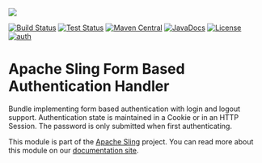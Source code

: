 [<img src="http://sling.apache.org/res/logos/sling.png"/>](http://sling.apache.org)

 [![Build Status](https://builds.apache.org/buildStatus/icon?job=sling-org-apache-sling-auth-form-1.8)](https://builds.apache.org/view/S-Z/view/Sling/job/sling-org-apache-sling-auth-form-1.8) [![Test Status](https://img.shields.io/jenkins/t/https/builds.apache.org/view/S-Z/view/Sling/job/sling-org-apache-sling-auth-form-1.8.svg)](https://builds.apache.org/view/S-Z/view/Sling/job/sling-org-apache-sling-auth-form-1.8/test_results_analyzer/) [![Maven Central](https://maven-badges.herokuapp.com/maven-central/org.apache.sling/org.apache.sling.auth.form/badge.svg)](http://search.maven.org/#search%7Cga%7C1%7Cg%3A%22org.apache.sling%22%20a%3A%22org.apache.sling.auth.form%22) [![JavaDocs](https://www.javadoc.io/badge/org.apache.sling/org.apache.sling.auth.form.svg)](https://www.javadoc.io/doc/org.apache.sling/org.apache.sling.auth.form) [![License](https://img.shields.io/badge/License-Apache%202.0-blue.svg)](https://www.apache.org/licenses/LICENSE-2.0) [![auth](https://sling.apache.org/badges/group-auth.svg)](https://github.com/apache/sling-aggregator/blob/master/docs/groups/auth.md)

# Apache Sling Form Based Authentication Handler

Bundle implementing form based authentication with login and logout support.
Authentication state is maintained in a Cookie or in an HTTP Session. The
password is only submitted when first authenticating.

This module is part of the [Apache Sling](https://sling.apache.org) project. You can read more about this module on our [documentation site](http://sling.apache.org/documentation/the-sling-engine/authentication/authentication-authenticationhandler/form-based-authenticationhandler.html).

